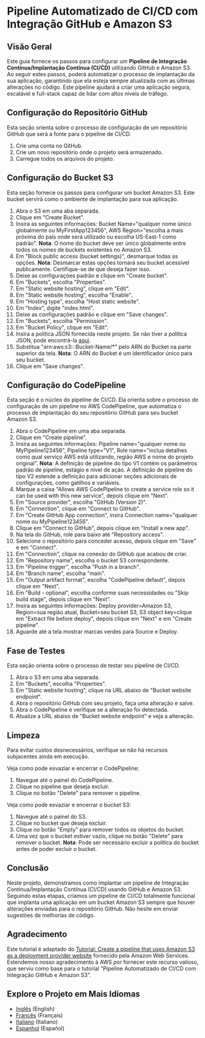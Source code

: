 # Pipeline Automatizado de CI/CD com Integração GitHub e Amazon S3

## Visão Geral
Este guia fornece os passos para configurar um **Pipeline de Integração Contínua/Implantação Contínua (CI/CD)** utilizando GitHub e Amazon S3. Ao seguir estes passos, poderá automatizar o processo de implantação da sua aplicação, garantindo que ela esteja sempre atualizada com as últimas alterações no código. Este pipeline ajudará a criar uma aplicação segura, escalável e full-stack capaz de lidar com altos níveis de tráfego.

## Configuração do Repositório GitHub
Esta seção orienta sobre o processo de configuração de um repositório GitHub que será a fonte para o pipeline de CI/CD.

1. Crie uma conta no GitHub.
2. Crie um novo repositório onde o projeto será armazenado.
3. Carregue todos os arquivos do projeto.

## Configuração do Bucket S3
Esta seção fornece os passos para configurar um bucket Amazon S3. Este bucket servirá como o ambiente de implantação para sua aplicação.

1. Abra o S3 em uma aba separada.
2. Clique em "Create Bucket".
3. Insira as seguintes informações: Bucket Name="qualquer nome único globalmente ou MyFirstApp123456", AWS Region="escolha a mais próxima do país onde será utilizado ou escolha US-East-1 como padrão". **Nota**: O nome do bucket deve ser único globalmente entre todos os nomes de buckets existentes no Amazon S3.
4. Em "Block public access (bucket settings)", desmarque todas as opções. **Nota**: Desmarcar estas opções tornará seu bucket acessível publicamente. Certifique-se de que deseja fazer isso.
5. Deixe as configurações padrão e clique em "Create bucket".
6. Em "Buckets", escolha "Properties".
7. Em "Static website hosting", clique em "Edit".
8. Em "Static website hosting", escolha "Enable".
9. Em "Hosting type", escolha "Host static website".
10. Em "Index", digite "index.html".
11. Deixe as configurações padrão e clique em "Save changes".
12. Em "Buckets", escolha "Permission".
13. Em "Bucket Policy", clique em "Edit".
14. Insira a política JSON fornecida neste projeto. Se não tiver a política JSON, pode encontrá-la [aqui](https://github.com/r-ramos2/Pipeline-Automatizado-de-CI-CD-con-Integraci-n-de-GitHub-y-Amazon-S3/blob/main/s3_public_read_policy.json).
15. Substitua "arn:aws:s3:::Bucket-Name/*" pelo ARN do Bucket na parte superior da tela. **Nota**: O ARN do Bucket é um identificador único para seu bucket.
16. Clique em "Save changes".

## Configuração do CodePipeline
Esta seção é o núcleo do pipeline de CI/CD. Ela orienta sobre o processo de configuração de um pipeline no AWS CodePipeline, que automatiza o processo de implantação do seu repositório GitHub para seu bucket Amazon S3.

1. Abra o CodePipeline em uma aba separada.
2. Clique em "Create pipeline".
3. Insira as seguintes informações: Pipeline name="qualquer nome ou MyPipeline123456", Pipeline type="V1", Role name="inclua detalhes como qual serviço AWS está utilizando, região AWS e nome do projeto original". **Nota**: A definição de pipeline do tipo V1 contém os parâmetros padrão de pipeline, estágio e nível de ação. A definição de pipeline do tipo V2 estende a definição para adicionar seções adicionais de configurações, como gatilhos e variáveis.
4. Marque a caixa "Allows AWS CodePipeline to create a service role so it can be used with this new service", depois clique em "Next".
5. Em "Source provider", escolha "GitHub (Version 2)".
6. Em "Connection", clique em "Connect to GitHub".
7. Em "Create GitHub App connection", insira Connection name="qualquer nome ou MyPipeline123456".
8. Clique em "Connect to GitHub", depois clique em "Install a new app".
9. Na tela do GitHub, role para baixo até "Repository access".
10. Selecione o repositório para conceder acesso, depois clique em "Save" e em "Connect".
11. Em "Connection", clique na conexão do GitHub que acabou de criar.
12. Em "Repository name", escolha o bucket S3 correspondente.
13. Em "Pipeline trigger", escolha "Push in a branch".
14. Em "Branch name", escolha "main".
15. Em "Output artifact format", escolha "CodePipeline default", depois clique em "Next".
16. Em "Build - optional", escolha conforme suas necessidades ou "Skip build stage", depois clique em "Next".
17. Insira as seguintes informações: Deploy provider=Amazon S3, Region=sua região atual, Bucket=seu bucket S3, S3 object key=clique em "Extract file before deploy", depois clique em "Next" e em "Create pipeline".
18. Aguarde até a tela mostrar marcas verdes para Source e Deploy.

## Fase de Testes
Esta seção orienta sobre o processo de testar seu pipeline de CI/CD.

1. Abra o S3 em uma aba separada.
2. Em "Buckets", escolha "Properties".
3. Em "Static website hosting", clique na URL abaixo de "Bucket website endpoint".
4. Abra o repositório GitHub com seu projeto, faça uma alteração e salve.
5. Abra o CodePipeline e verifique se a alteração foi detectada.
6. Atualize a URL abaixo de "Bucket website endpoint" e veja a alteração.

## Limpeza
Para evitar custos desnecessários, verifique se não há recursos subjacentes ainda em execução.

Veja como pode esvaziar e encerrar o CodePipeline:
1. Navegue até o painel do CodePipeline.
2. Clique no pipeline que deseja excluir.
3. Clique no botão "Delete" para remover o pipeline.

Veja como pode esvaziar e encerrar o bucket S3:
1. Navegue até o painel do S3.
2. Clique no bucket que deseja excluir.
3. Clique no botão "Empty" para remover todos os objetos do bucket.
4. Uma vez que o bucket estiver vazio, clique no botão "Delete" para remover o bucket.
**Nota**: Pode ser necessário excluir a política do bucket antes de poder excluir o bucket.

## Conclusão
Neste projeto, demonstramos como implantar um pipeline de Integração Contínua/Implantação Contínua (CI/CD) usando GitHub e Amazon S3. Seguindo estas etapas, criamos um pipeline de CI/CD totalmente funcional que implanta uma aplicação em um bucket Amazon S3 sempre que houver alterações enviadas para o repositório GitHub. Não hesite em enviar sugestões de melhorias de código.

## Agradecimento
Este tutorial é adaptado do [Tutorial: Create a pipeline that uses Amazon S3 as a deployment provider website](https://docs.aws.amazon.com/codepipeline/latest/userguide/tutorials-s3deploy.html) fornecido pela Amazon Web Services. Estendemos nosso agradecimento à AWS por fornecer este recurso valioso, que serviu como base para o tutorial "Pipeline Automatizado de CI/CD com Integração GitHub e Amazon S3".

## Explore o Projeto em Mais Idiomas

- [Inglês](https://github.com/r-ramos2/Automated-CI-CD-Pipeline-with-GitHub-and-Amazon-S3-Integration-English/blob/main/README.md) (English)
- [Francês](https://github.com/r-ramos2/Pipeline-automatisee-CI-CD-avec-integration-GitHub-et-Amazon-S3-French) (Français)
- [Italiano](https://github.com/r-ramos2/Pipeline-Automatizzato-di-CI-CD-con-Integrazione-di-GitHub-e-Amazon-S3-Italian) (Italiano)
- [Espanhol](https://github.com/r-ramos2/Pipeline-Automatizado-de-CI-CD-con-Integracion-de-GitHub-y-Amazon-S3-Spanish) (Español)
